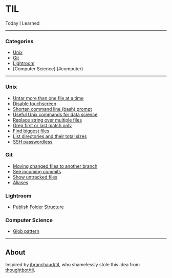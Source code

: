 # TIL
Today I Learned

---

### Categories

* [Unix](#unix)
* [Git](#git)
* [Lightroom](#lightroom)
* [Computer Science] (#computer)

---

### Unix
- [Untar more than one file at a time](unix/untar-more-than-one-file.md)
- [Disable touchscreen](unix/disable-touchscreen.md)
- [Shorten command line (bash) prompt](unix/shorten-command-line-bash-prompt.md)
- [Useful Unix commands for data science](unix/commands-data-science.md)
- [Replace string over multiple files](unix/replace-string-over-multiple-files.md)
- [Grep first or last match only](unix/grep-first-or-last-match.md)
- [Find biggest files](unix/find-biggest-files.md)
- [List directories and their total sizes](unix/list-folder-sizes.md)
- [SSH passwordless](unix/ssh-passwordless.md)

### Git
- [Moving changed files to another branch](git/moving-changed-files-to-another-branch.md)
- [See incoming commits](git/see-incoming-commits.md)
- [Show untracked files](git/show-all-untracked-files.md)
- [Aliases](git/aliases.md)

### Lightroom
- [Publish Folder Structure](lightroom/publish-folder-structure.md)

### Computer Science
- [Glob pattern](computer/glob-pattern.md) 

---

## About
Inspired by [jbranchaud/til](https://github.com/jbranchaud/til), who shamelessly stole this idea from
[thoughtbot/til](https://github.com/thoughtbot/til).

